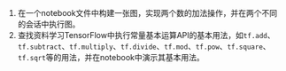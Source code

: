 1. 在一个notebook文件中构建一张图，实现两个数的加法操作，并在两个不同的会话中执行图。
2. 查找资料学习TensorFlow中执行常量基本运算API的基本用法，如`tf.add`、`tf.subtract`、`tf.multiply`、`tf.divide`、`tf.mod`、`tf.pow`、`tf.square`、`tf.sqrt`等的用法，并在notebook中演示其基本用法。
